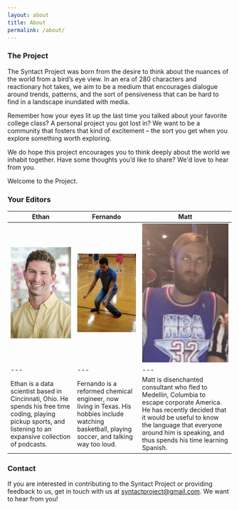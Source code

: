 ```yaml
---
layout: about
title: About
permalink: /about/
---
```


### The Project

The Syntact Project was born from the desire to think about the nuances of the world from a bird’s eye view. In an era of 280 characters and reactionary hot takes, we aim to be a medium that encourages dialogue around trends, patterns, and the sort of pensiveness that can be hard to find in a landscape inundated with media.

Remember how your eyes lit up the last time you talked about your favorite college class? A personal project you got lost in? We want to be a community that fosters that kind of excitement – the sort you get when you explore something worth exploring.

We do hope this project encourages you to think deeply about the world we inhabit together. Have some thoughts you’d like to share? We'd love to hear from you.

Welcome to the Project.

### Your Editors

|Ethan|Fernando|Matt|
|---|---|---|
|![Ethan](/images/ethan.gif)|![Fernando](/images/fernando.png)|![Matt](/images/matt.png)|
|---|---|---|
|Ethan is a data scientist based in Cincinnati, Ohio. He spends his free time coding, playing pickup sports, and listening to an expansive collection of podcasts.|Fernando is a reformed chemical engineer, now living in Texas. His hobbies include watching basketball, playing soccer, and talking way too loud.|Matt is disenchanted consultant who fled to Medellin, Columbia to escape corporate America. He has recently decided that it would be useful to know the language that everyone around him is speaking, and thus spends his time learning Spanish.|

### Contact
If you are interested in contributing to the Syntact Project or providing feedback to us, get in touch with us at [syntactproject@gmail.com](syntactproject@gmail.com). We want to hear from you!
